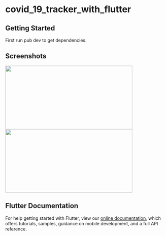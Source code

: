 
# covid_19_tracker_with_flutter


## Getting Started

First run pub dev to get dependencies.

## Screenshots
<img src="https://covid19trackermm-bc790.web.app/Home%20Screen%20and%20Countries.jpg" width="400px" height="200px" />
<img src="https://covid19trackermm-bc790.web.app/Preventions.jpg" width="400px" height="200px" />

## Flutter Documentation
For help getting started with Flutter, view our
[online documentation](https://flutter.dev/docs), which offers tutorials,
samples, guidance on mobile development, and a full API reference.
